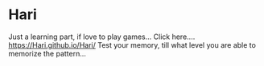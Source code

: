 # Hari

Just a learning part, if love to play games...
Click here.... https://Hari.github.io/Hari/
Test your memory, till what level you are able to memorize the pattern...
